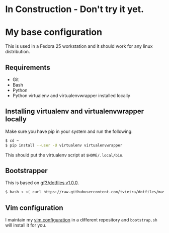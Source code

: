 # In Construction - Don't try it yet.

# My base configuration

This is used in a Fedora 25 workstation and it should work for any linux
distribution.

## Requirements

* Git
* Bash
* Python
* Python virtualenv and virtualenvwrapper installed locally

## Installing virtualenv and virtualenvwrapper locally

Make sure you have pip in your system and run the following:

```Bash
$ cd ~
$ pip install --user -U virtualenv virtualenvwrapper
```
This should put the virtualenv script at ```$HOME/.local/bin```.

## Bootstrapper

This is based on [gf3/dotfiles v1.0.0](https://github.com/gf3/dotfiles/tree/v1.0.0).

```Bash
$ bash < <( curl https://raw.githubusercontent.com/tvieira/dotfiles/master/bootstrap.sh )
```

## Vim configuration

I maintain my [vim configuration](https://github.com/tvieira/dotfiles-vim) in a
different repository and ```bootstrap.sh``` will install it for you.
